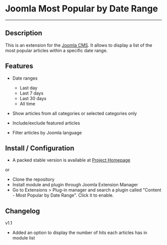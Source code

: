 Joomla Most Popular by Date Range
=================================

---------------------------
Description
---------------------------

This is an extension for the [Joomla CMS](http://www.joomla.org). It allows to display a list of the most popular articles within a specific date range.

Features
---------------------------
-   Date ranges
    -   Last day
    -   Last 7 days
    -   Last 30 days
    -   All time

-   Show articles from all categories or selected categories only

-   Include/exclude featured articles

-   Filter articles by Joomla language

Install / Configuration
---------------------------
- A packed stable version is available at [Project Homepage](http://www.marcanuy.com/en/projects/90-joomla-extensions/81-joomla-most-popular-content-by-date-range)


or


- Clone the repository
- Install module and plugin through Joomla Extension Manager
- Go to Extensions > Plug-in manager and search a plugin called "Content - Most Popular by Date Range". Click it to enable.

Changelog
--------------------------

v1.1
- Added an option to display the number of hits each articles has in module list
